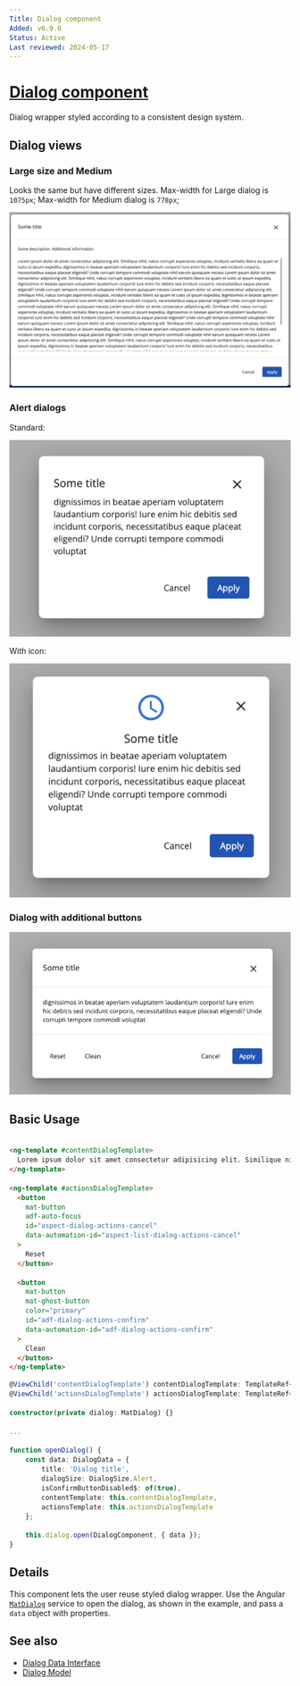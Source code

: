 ```yaml
---
Title: Dialog component
Added: v6.9.0
Status: Active
Last reviewed: 2024-05-17
---
```


# [Dialog component](../../../lib/content-services/src/lib/dialogs/dialog/ "Defined in dialog.component.ts")

Dialog wrapper styled according to a consistent design system.

## Dialog views

### Large size and Medium

Looks the same but have different sizes.
Max-width for Large dialog is `1075px`;
Max-width for Medium dialog is `778px`;

![Large and Medium dialog component](../../docassets/images/adf-dialog.png)

### Alert dialogs

Standard:

![Standard alert dialog component](../../docassets/images/adf-dialog-alert-standart.png)

With icon:

![Alert dialog component with icon](../../docassets/images/adf-dialog-alert-with-icon.png)

### Dialog with additional buttons

![Dialog with additional buttons](../../docassets/images/adf-dialog-with-additional-buttons.png)

## Basic Usage 

```html

<ng-template #contentDialogTemplate>
  Lorem ipsum dolor sit amet consectetur adipisicing elit. Similique nihil, natus corrupti asperiores voluptas, incidunt veritatis.
</ng-template>

<ng-template #actionsDialogTemplate>
  <button
    mat-button
    adf-auto-focus
    id="aspect-dialog-actions-cancel"
    data-automation-id="aspect-list-dialog-actions-cancel"
  >
    Reset
  </button>

  <button
    mat-button
    mat-ghost-button
    color="primary"
    id="adf-dialog-actions-confirm"
    data-automation-id="adf-dialog-actions-confirm"
  >
    Clean
  </button>
</ng-template>
```

```ts
@ViewChild('contentDialogTemplate') contentDialogTemplate: TemplateRef<any>;
@ViewChild('actionsDialogTemplate') actionsDialogTemplate: TemplateRef<any>;

constructor(private dialog: MatDialog) {}

...

function openDialog() {
    const data: DialogData = {
        title: 'Dialog title',
        dialogSize: DialogSize.Alert,
        isConfirmButtonDisabled$: of(true),
        contentTemplate: this.contentDialogTemplate,
        actionsTemplate: this.actionsDialogTemplate
    };

    this.dialog.open(DialogComponent, { data });
}
```

## Details

This component lets the user reuse styled dialog wrapper. Use the
Angular [`MatDialog`](https://material.angular.io/components/dialog/overview)
service to open the dialog, as shown in the example, and pass a `data` object
with properties.

## See also

- [Dialog Data Interface](../interfaces/dialog.interface.md)
- [Dialog Model](../models/dialog.model.md)
